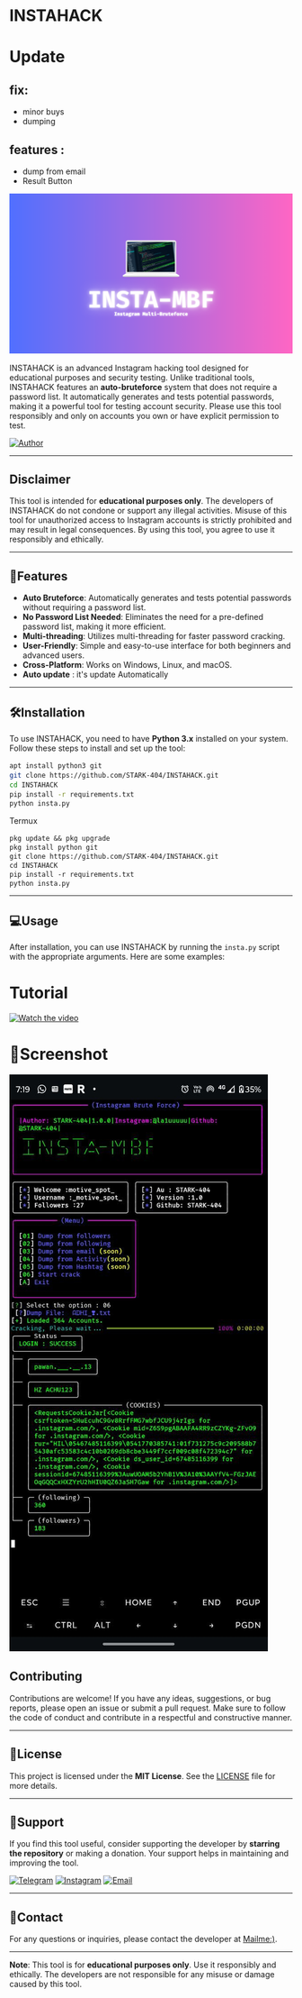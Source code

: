 # INSTAHACK

# Update
## fix:
+ minor buys
+  dumping
 ## features :
+ dump from email 
+ Result Button

<div align="center">
  <img src="https://raw.githubusercontent.com/STARK-404/INSTAHACK/refs/heads/main/repo/logo.png" alt="INSTAHACK Banner" >
</div>

INSTAHACK is an advanced Instagram hacking tool designed for educational purposes and security testing. Unlike traditional tools, INSTAHACK features an **auto-bruteforce** system that does not require a password list. It automatically generates and tests potential passwords, making it a powerful tool for testing account security. Please use this tool responsibly and only on accounts you own or have explicit permission to test.

[![Author](https://img.shields.io/badge/Author-STARK--404-blue)](https://github.com/STARK-404)

---


## Disclaimer

This tool is intended for **educational purposes only**. The developers of INSTAHACK do not condone or support any illegal activities. Misuse of this tool for unauthorized access to Instagram accounts is strictly prohibited and may result in legal consequences. By using this tool, you agree to use it responsibly and ethically.

---

## 🌟Features

- **Auto Bruteforce**: Automatically generates and tests potential passwords without requiring a password list.
- **No Password List Needed**: Eliminates the need for a pre-defined password list, making it more efficient.
- **Multi-threading**: Utilizes multi-threading for faster password cracking.
- **User-Friendly**: Simple and easy-to-use interface for both beginners and advanced users.
- **Cross-Platform**: Works on Windows, Linux, and macOS.
- **Auto update** : it's update Automatically
---

## 🛠️Installation

To use INSTAHACK, you need to have **Python 3.x** installed on your system. Follow these steps to install and set up the tool:


   ```bash
   apt install python3 git 
   git clone https://github.com/STARK-404/INSTAHACK.git
   cd INSTAHACK
   pip install -r requirements.txt
   python insta.py
   ```
Termux
```
pkg update && pkg upgrade
pkg install python git
git clone https://github.com/STARK-404/INSTAHACK.git
cd INSTAHACK
pip install -r requirements.txt
python insta.py
```
---

## 💻Usage

After installation, you can use INSTAHACK by running the `insta.py` script with the appropriate arguments. Here are some examples:

# Tutorial 

[![Watch the video](https://img.youtube.com/vi/7PZQa-l8Jcg/maxresdefault.jpg)](https://www.youtube.com/watch?v=7PZQa-l8Jcg)

# 📱Screenshot

![Screenshot](https://raw.githubusercontent.com/STARK-404/INSTAHACK/refs/heads/main/repo/ss.jpg)

## Contributing

Contributions are welcome! If you have any ideas, suggestions, or bug reports, please open an issue or submit a pull request. Make sure to follow the code of conduct and contribute in a respectful and constructive manner.

---

## 📝License

This project is licensed under the **MIT License**. See the [LICENSE](LICENSE) file for more details.

---

## 👥Support

If you find this tool useful, consider supporting the developer by **starring the repository** or making a donation. Your support helps in maintaining and improving the tool.

[![Telegram](https://img.shields.io/badge/Telegram-MR__S74RK-blue?logo=telegram)](https://t.me/MR_S74RK)
[![Instagram](https://img.shields.io/badge/Instagram-la1uuuuu-red?logo=instagram)](https://instagram.com/la1uuuuu)
[![Email](https://img.shields.io/badge/Email-gamerunknown509%40gmail.com-green?logo=gmail)](mailto:gamerunknown509@gmail.com?subject=Insta)

---

## 📧Contact


For any questions or inquiries, please contact the developer at [Mailme:)](mailto:gamerunknown509@gmail.com).

---

**Note**: This tool is for **educational purposes only**. Use it responsibly and ethically. The developers are not responsible for any misuse or damage caused by this tool.
